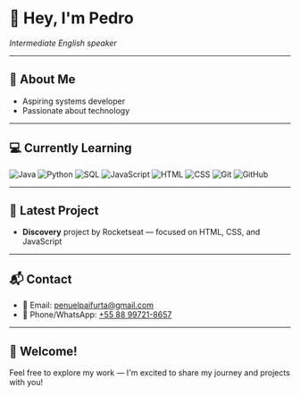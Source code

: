 # 👋 Hey, I'm Pedro  
_Intermediate English speaker_

---

## 🚀 About Me
- Aspiring systems developer  
- Passionate about technology  

---

## 💻 Currently Learning

![Java](https://img.shields.io/badge/Java-orange?style=for-the-badge&logo=java&logoColor=white)
![Python](https://img.shields.io/badge/Python-blue?style=for-the-badge&logo=python&logoColor=white)
![SQL](https://img.shields.io/badge/SQL-gray?style=for-the-badge&logo=mysql&logoColor=white)
![JavaScript](https://img.shields.io/badge/JavaScript-yellow?style=for-the-badge&logo=javascript&logoColor=black)
![HTML](https://img.shields.io/badge/HTML5-E34F26?style=for-the-badge&logo=html5&logoColor=white)
![CSS](https://img.shields.io/badge/CSS3-1572B6?style=for-the-badge&logo=css3&logoColor=white)
![Git](https://img.shields.io/badge/Git-F05032?style=for-the-badge&logo=git&logoColor=white)
![GitHub](https://img.shields.io/badge/GitHub-181717?style=for-the-badge&logo=github&logoColor=white)

---

## 🧪 Latest Project
- **Discovery** project by Rocketseat — focused on HTML, CSS, and JavaScript

---

## 📬 Contact

- 📧 Email: [penuelpaifurta@gmail.com](mailto:penuelpaifurta@gmail.com)  
- 📱 Phone/WhatsApp: [+55 88 99721-8657](https://wa.me/5588997218657)

---

## 🙌 Welcome!
Feel free to explore my work — I'm excited to share my journey and projects with you!
